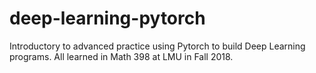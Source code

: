 # deep-learning-pytorch
Introductory to advanced practice using Pytorch to build Deep Learning programs. All learned in Math 398 at LMU in Fall 2018. 
